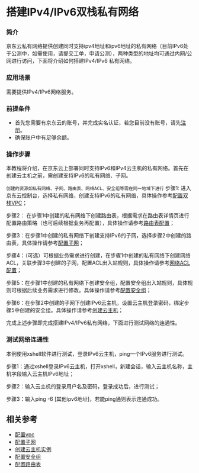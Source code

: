 # 搭建IPv4/IPv6双栈私有网络

### 简介

  京东云私有网络提供创建同时支持ipv4地址和ipv6地址的私有网络（目前IPv6处于公测中，如需使用，请提交工单，申请公测），两种类型的地址均可通过内网/公网进行访问，下面将介绍如何搭建IPv4/IPv6 私有网络。

### 应用场景

需要提供IPv4/IPv6网络服务。

### 前提条件

- 首先您需要有京东云的账号，并完成实名认证，若您目前没有账号，请先[注册](https://user.jdcloud.com/register?source=jdcloud&ReturnUrl=https%3A%2F%2Fwww.jdcloud.com)。
- 确保账户中有足够余额。

### 操作步骤

  本教程将介绍，在京东云上部署同时支持IPv6和IPv4云主机的私有网络。首先在创建云主机之前，需创建支持IPv6的私有网络、子网。

``
创建的资源如私有网络、子网、路由表、网络ACL、安全组等需在同一地域下进行
``
 步骤1: 进入京东云控制台，选择私有网络，创建支持IPv6的私有网络，具体操作参考[配置双栈VPC](https://docs.jdcloud.com/cn/virtual-private-cloud/vpc-configuration)；

  步骤2： 在步骤1中创建的私有网络下创建路由表，根据需求在路由表详情页进行配置路由策略（也可后续根据业务再配置），具体操作请参考[路由表配置](https://docs.jdcloud.com/cn/virtual-private-cloud/route-table-configuration)；

  步骤3：在步骤1中创建的私有网络下创建支持IPv6的子网，选择步骤2中创建的路由表，具体操作请参考[配置子网](https://docs.jdcloud.com/cn/virtual-private-cloud/subnet-configuration)；

  步骤4：（可选）可根据业务需求进行创建，在步骤1中创建的私有网络下创建网络ACL，关联步骤3中创建的子网，配置ACL出入站规则，具体操作请参考[网络ACL配置](https://docs.jdcloud.com/cn/virtual-private-cloud/network-acl-configuration)；

  步骤5：在步骤1中创建的私有网络下创建安全组，配置安全组出入站规则，具体规则可根据后续业务需求进行修改。具体操作请参考[配置安全组](https://docs.jdcloud.com/cn/virtual-private-cloud/security-group-configuration)；

  步骤6：在步骤2中创建的子网下创建IPv6云主机，设置云主机登录密码，绑定步骤5中创建的安全组。具体操作请参考[创建云主机](https://docs.jdcloud.com/cn/virtual-machines/create-instance)；

  完成上述步骤即完成搭建IPv4/IPv6私有网络，下面进行测试网络的连通性。


### 测试网络连通性

  本例使用xshell软件进行测试，登录IPv6云主机，ping一个IPv6服务进行测试。

  步骤1：通过xshell登录IPv6云主机，打开xshell，新建会话，输入云主机名称，主机字段输入云主机IPv6地址；

  步骤2：输入云主机的登录用户名及密码，登录成功后，进行测试；

  步骤3：输入ping -6 [其他ipv6地址]，若能ping通则表示连通成功。

## 相关参考
- [配置vpc](../Operation-Guide/VPC-Configuration.md)
- [配置子网](../Operation-Guide/Subnet-Configuration.md)
- [创建云主机实例](https://docs.jdcloud.com/cn/virtual-machines/create-instance)
- [配置安全组](../Operation-Guide/Security-Group-Configuration.md)
- [配置路由表](../Operation-Guide/Route-Table-Configuration.md)
